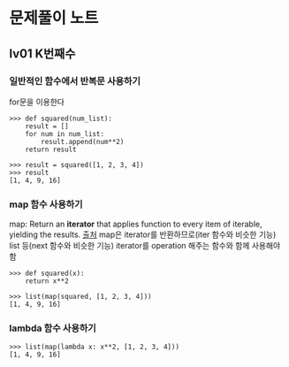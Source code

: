 # 문제풀이 노트
## lv01 K번째수
### 일반적인 함수에서 반복문 사용하기
for문을 이용한다
```
>>> def squared(num_list):
	result = []
	for num in num_list:
		result.append(num**2)
	return result

>>> result = squared([1, 2, 3, 4])
>>> result
[1, 4, 9, 16]
```

### map 함수 사용하기
map: Return an **iterator** that applies function to every item of iterable, yielding the results. [출처](https://docs.python.org/3/library/functions.html#map)
map은 iterator를 반환하므로(iter 함수와 비슷한 기능) list 등(next 함수와 비슷한 기능) iterator를 operation 해주는 함수와 함께 사용해야 함
```
>>> def squared(x): 
	return x**2
	
>>> list(map(squared, [1, 2, 3, 4]))
[1, 4, 9, 16]
```

### lambda 함수 사용하기
```
>>> list(map(lambda x: x**2, [1, 2, 3, 4]))
[1, 4, 9, 16]
```
